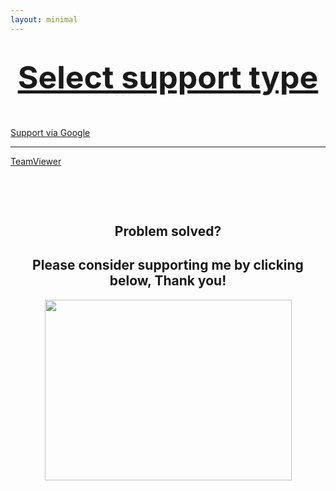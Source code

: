 ```yaml
---
layout: minimal
---
```

<h1 style="text-align: center;"><span style="text-decoration: underline; font-size:50px"><strong>Select support type</strong></span></h1>
<p>&nbsp;</p>
<div class="text-center">
  <div class="btn-group">
  <a href="https://link.bradk.co.uk/google" class="button">Support via Google</a>
</div>
  </div>
<hr />
<div class="text-center">
  <div class="btn-group">
  <a href="https://link.bradk.co.uk/teamviewer" class="button">TeamViewer</a>
</div>
  </div>
<p>&nbsp;</p>
<p>&nbsp;</p>
<h2 style="text-align: center;">Problem solved?</h2>
<h2 style="text-align: center;">Please consider supporting me by clicking below, Thank you!</h2>
<p><a title="Click to buy me a coffee" href="https://monzo.me/bradleykennedy5/3?d=Coffee%20-%20Thanks!" target="_blank" rel="noopener"><img style="display: block; margin-left: auto; margin-right: auto;" src="https://github.com/b-kennedy0/b-kennedy0.github.io/blob/master/img/bmac.jpeg?raw=true" alt="" width="395" height="289" /></a></p>  
